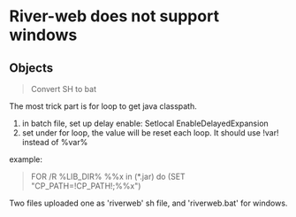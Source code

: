 # River-web does not support windows

## Objects

> Convert SH to bat

The most trick part is for loop to get java classpath.

1. in batch file, set up delay enable: Setlocal EnableDelayedExpansion
2. set under for loop, the value will be reset each loop. It should use !var! instead of %var%

example:
> FOR /R %LIB_DIR% %%x in (*.jar) do (SET "CP_PATH=!CP_PATH!;%%x")

Two files uploaded one as 'riverweb' sh file, and 'riverweb.bat' for windows.
    
    
     